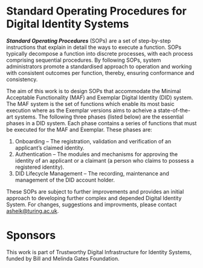# Standard Operating Procedures for Digital Identity Systems
_**Standard Operating Procedures**_ (SOPs) are a set of step-by-step instructions that explain in detail the ways to execute a function. SOPs typically decompose a function into discrete processes, with each process comprising sequential procedures. By following SOPs, system administrators promote a standardised approach to operation and working with consistent outcomes per function, thereby, ensuring conformance and consistency.

The aim of this work is to design SOPs that accommodate the Minimal Acceptable Functionality (MAF) and Exemplar Digital Identity (DID) system. The MAF system is the set of functions which enable its most basic execution where as the Exemplar versions aims to acheive a state-of-the-art systems. The following three phases (listed below) are the essential phases in a DID system. Each phase contains a series of functions that must be executed for the MAF and Exemplar. These phases are:

1.	Onboarding – The registration, validation and verification of an applicant’s claimed identity.
2.	Authentication – The modules and mechanisms for approving the identity of an applicant or a claimant (a person who claims to possess a registered identity).
3.	DID Lifecycle Management – The recording, maintenance and management of the DID account holder.

These SOPs are subject to further improvements and provides an initial approach to developing further complex and depended Digital Identity System. For changes, suggestions and improvments, please contact asheik@turing.ac.uk.
 
# Sponsors
This work is part of Trustworthy Digital Infrastructure for Identity Systems, funded by Bill and Melinda Gates Foundation.

